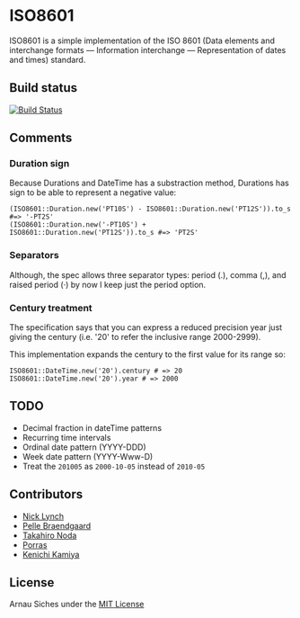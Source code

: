 # ISO8601

ISO8601 is a simple implementation of the ISO 8601 (Data elements and 
interchange formats — Information interchange — Representation of dates and 
times) standard.

## Build status

[![Build Status](https://secure.travis-ci.org/arnau/ISO8601.png?branch=master)](http://travis-ci.org/arnau/ISO8601/)


## Comments

### Duration sign

Because Durations and DateTime has a substraction method, Durations has sign to be able to represent a negative value:

    (ISO8601::Duration.new('PT10S') - ISO8601::Duration.new('PT12S')).to_s #=> '-PT2S'
    (ISO8601::Duration.new('-PT10S') + ISO8601::Duration.new('PT12S')).to_s #=> 'PT2S'

### Separators

Although, the spec allows three separator types: period (.), comma (,), and raised period (·) by now I keep just the period option.

### Century treatment

The specification says that you can express a reduced precision year
just giving the century (i.e. '20' to refer the inclusive range 2000-2999).

This implementation expands the century to the first value for its range
so:

    ISO8601::DateTime.new('20').century # => 20
    ISO8601::DateTime.new('20').year # => 2000


## TODO

* Decimal fraction in dateTime patterns
* Recurring time intervals
* Ordinal date pattern (YYYY-DDD)
* Week date pattern (YYYY-Www-D)
* Treat the `201005` as `2000-10-05` instead of `2010-05`

## Contributors

* [Nick Lynch](https://github.com/njlynch)
* [Pelle Braendgaard](https://github.com/pelle)
* [Takahiro Noda](https://github.com/tnoda)
* [Porras](https://github.com/porras)
* [Kenichi Kamiya](https://github.com/kachick)

## License

Arnau Siches under the [MIT License](https://github.com/arnau/ISO8601/blob/master/LICENSE)

